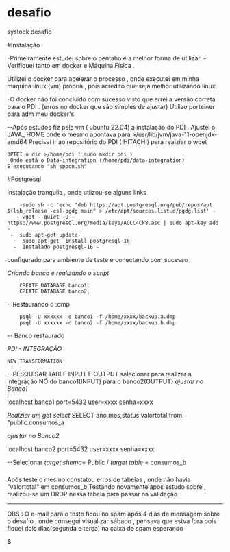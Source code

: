 # desafio
systock desafio



#Instalação 

-Primeiramente estudei sobre o pentaho e a melhor forma de utilizar.
-Verifiquei tanto em docker e Máquina Física .

Utilizei o docker para acelerar o processo , onde executei em minha máquina linux (vm) própria , pois acredito que seja melhor utilizando linux.

-O docker não foi concluido com sucesso  visto que errei a versão correta para o PDI .
(erros no docker que são simples de ajustar) 
Utilizo porteiner para adm meu docker's.

--Após estudos fiz pela vm ( ubuntu 22.04) a instalação do PDI .
Ajustei o JAVA_ HOME onde o mesmo apontava para >/usr/lib/jvm/java-11-openjdk-amd64
Precisei ir ao repositório do PDI ( HITACHI) para realziar o wget 

	OPTEI o dir >/home/pdi ( sudo mkdir pdi )
 	 Onde está o Data-integration (/home/pdi/data-integration)
  	E executando "sh spoon.sh"

#Postgresql

Instalação tranquila , onde utlizou-se alguns links 


        -sudo sh -c 'echo "deb https://apt.postgresql.org/pub/repos/apt $(lsb_release -cs)-pgdg main" > /etc/apt/sources.list.d/pgdg.list' -
       - wget --quiet -O - https://www.postgresql.org/media/keys/ACCC4CF8.asc | sudo apt-key add -
     -  sudo apt-get update-
      -  sudo apt-get  install postgresql-16-
      -  Instalado postgresql-16 -
configurado  para ambiente de teste e conectando com sucesso 

*Criando banco e realizando o script*

		CREATE DATABASE banco1:
		CREATE DATABASE banco2;

--Restaurando o .dmp 

		psql -U xxxxxx -d banco1 -f /home/xxxx/backup.a.dmp
		psql -U xxxxxx -d banco2 -f /home/xxxx/backup.b.dmp
-- Banco restaurado 


*PDI - INTEGRAÇÃO*

	NEW TRANSFORMATION
 --PESQUISAR TABLE INPUT E OUTPUT
	selecionar para realizar a integração 
	NÓ do banco1(INPUT) para o banco2(OUTPUT)
*ajustar no Banco1*

localhost
banco1
port=5432
user=xxxx
senha=xxxx

*Realziar um get select*
		SELECT ano,mes,status,valortotal from "public.consumos_a

*ajustar no Banco2*

localhost
banco2
port=5432
user=xxxx
senha=xxxx

--Selecionar *target shema*= Public / *target table* = consumos_b

#####
Após teste o mesmo constatou erros de tabelas , onde não havia  "valortotal" em consumos_b
Testando novamente após estudo sobre , realizou-se um DROP nessa tabela para passar na validação 
____________________________________________________________________________________________




OBS : O e-mail para o teste ficou no spam após 4 dias de  mensagem sobre o desafio  , onde consegui visualizar sábado , pensava que estva fora poís fiquei dois dias(segunda e terça) na caixa de spam esperando  

$

